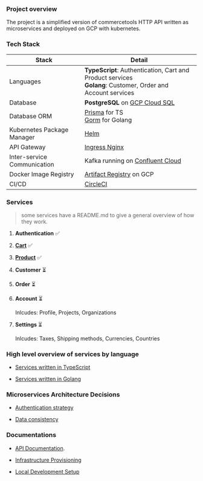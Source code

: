 ### Project overview

The project is a simplified version of commercetools HTTP API written as microservices and deployed on GCP with kubernetes.

### Tech Stack

| Stack                       | Detail                                                                                                          |
| --------------------------- | --------------------------------------------------------------------------------------------------------------- |
| Languages                   | **TypeScript**: Authentication, Cart and Product services <br> **Golang**: Customer, Order and Account services |
| Database                    | **PostgreSQL** on [GCP Cloud SQL](https://cloud.google.com/sql)                                                 |
| Database ORM                | [Prisma](https://www.prisma.io/) for TS <br> [Gorm](https://gorm.io/) for Golang                                |
| Kubernetes Package Manager  | [Helm](https://helm.sh/)                                                                                        |
| API Gateway                 | [Ingress Nginx](https://kubernetes.github.io/ingress-nginx/)                                                    |
| Inter-service Communication | Kafka running on [Confluent Cloud](https://www.confluent.io/confluent-cloud/)                                   |
| Docker Image Registry       | [Artifact Registry](https://cloud.google.com/artifact-registry) on GCP                                          |
| CI/CD                       | [CircleCI](https://circleci.com/)                                                                               |

### Services

> some services have a README.md to give a general overview of how they work.

1. **Authentication** ✅
2. **[Cart](/services/cart/README.md)** ✅
3. **[Product](/services/product/README.md)** ✅
4. **Customer** ⏳
5. **Order** ⏳
6. **Account** ⏳

   Inlcudes: Profile, Projects, Organizations

7. **Settings** ⏳

   Inlcudes: Taxes, Shipping methods, Currencies, Countries

### High level overview of services by language

- [Services written in TypeScript](/docs/OVERVIEW_TYPESCRIPT.md)

- [Services written in Golang](/docs/OVERVIEW_GOLANG.md)

### Microservices Architecture Decisions

- [Authentication strategy](/docs/AUTHENTICATION_STRATEGY.md)

- [Data consistency](/docs/DATA_CONSISTENCY.md)

### Documentations

- [API Documentation](https://documenter.getpostman.com/view/8722825/2s8YsryZiW).

- [Infrastructure Provisioning](/docs/INFRASTRUCTURE_PROVISIONING_ON_GCP.md)

- [Local Development Setup](/docs/LOCAL_DEV_SETUP.md)

